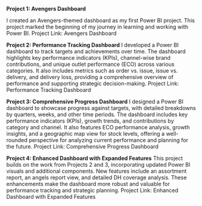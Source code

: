 **Project 1: Avengers Dashboard**

I created an Avengers-themed dashboard as my first Power BI project. This project marked the beginning of my journey in learning and working with Power BI.
Project Link: Avengers Dashboard

**Project 2: Performance Tracking Dashboard**
I developed a Power BI dashboard to track targets and achievements over time. The dashboard highlights key performance indicators (KPIs), channel-wise brand contributions, and unique outlet performance (ECO) across various categories. It also includes metrics such as order vs. issue, issue vs. delivery, and delivery loss, providing a comprehensive overview of performance and supporting strategic decision-making.
Project Link: Performance Tracking Dashboard

**Project 3: Comprehensive Progress Dashboard**
I designed a Power BI dashboard to showcase progress against targets, with detailed breakdowns by quarters, weeks, and other time periods. The dashboard includes key performance indicators (KPIs), growth trends, and contributions by category and channel. It also features ECO performance analysis, growth insights, and a geographic map view for stock levels, offering a well-rounded perspective for analyzing current performance and planning for the future.
Project Link: Comprehensive Progress Dashboard

**Project 4: Enhanced Dashboard with Expanded Features**
This project builds on the work from Projects 2 and 3, incorporating updated Power BI visuals and additional components. New features include an assortment report, an angels report view, and detailed DH coverage analysis. These enhancements make the dashboard more robust and valuable for performance tracking and strategic planning.
Project Link: Enhanced Dashboard with Expanded Features
